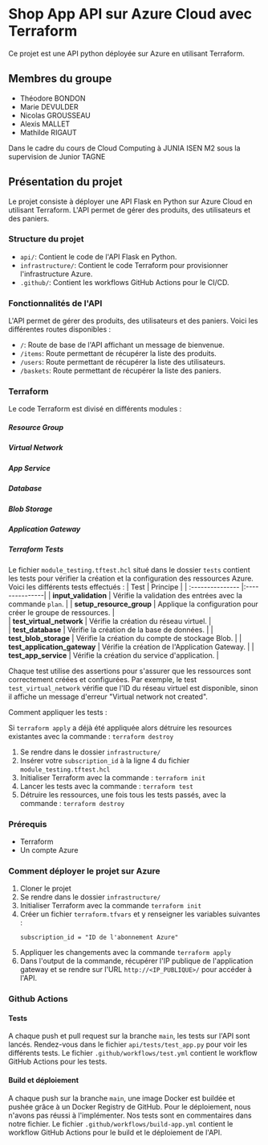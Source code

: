 # Shop App API sur Azure Cloud avec Terraform

Ce projet est une API python déployée sur Azure en utilisant Terraform.

## Membres du groupe

- Théodore BONDON
- Marie DEVULDER
- Nicolas GROUSSEAU
- Alexis MALLET
- Mathilde RIGAUT

Dans le cadre du cours de Cloud Computing à JUNIA ISEN M2 sous la supervision de Junior TAGNE

## Présentation du projet

Le projet consiste à déployer une API Flask en Python sur Azure Cloud en utilisant Terraform. L'API permet de gérer des produits, des utilisateurs et des paniers. 

### Structure du projet

- `api/`: Contient le code de l'API Flask en Python.
- `infrastructure/`: Contient le code Terraform pour provisionner l'infrastructure Azure.
- `.github/`: Contient les workflows GitHub Actions pour le CI/CD.

### Fonctionnalités de l'API

L'API permet de gérer des produits, des utilisateurs et des paniers. Voici les différentes routes disponibles :

- `/`: Route de base de l'API affichant un message de bienvenue. 
- `/items`: Route permettant de récupérer la liste des produits.
- `/users`: Route permettant de récupérer la liste des utilisateurs.
- `/baskets`: Route permettant de récupérer la liste des paniers.

### Terraform

Le code Terraform est divisé en différents modules :

##### Resource Group

##### Virtual Network

##### App Service

##### Database

##### Blob Storage

##### Application Gateway

##### Terraform Tests

Le fichier `module_testing.tftest.hcl` situé dans le dossier `tests` contient les tests pour vérifier la création et la configuration des ressources Azure. Voici les différents tests effectués :
| Test  | Principe          | 
| :--------------- |:---------------| 
| **input_validation**          |   Vérifie la validation des entrées avec la commande `plan`.          |
| **setup_resource_group**      |   Applique la configuration pour créer le groupe de ressources.       |  
| **test_virtual_network**      |   Vérifie la création du réseau virtuel.                              |  
| **test_database**            |   Vérifie la création de la base de données.                          |
| **test_blob_storage**         |      Vérifie la création du compte de stockage Blob.                  |
| **test_application_gateway**  | Vérifie la création de l'Application Gateway.                         |
| **test_app_service**          |   Vérifie la création du service d'application.                       |

Chaque test utilise des assertions pour s'assurer que les ressources sont correctement créées et configurées. Par exemple, le test `test_virtual_network` vérifie que l'ID du réseau virtuel est disponible, sinon il affiche un message d'erreur "Virtual network not created".




Comment appliquer les tests :

Si ```terraform apply``` a déjà été appliquée alors détruire les resources existantes avec la commande :
```terraform destroy```
1. Se rendre dans le dossier 
```infrastructure/```
2. Insérer votre ```subscription_id``` à la ligne 4 du fichier ```module_testing.tftest.hcl```
3. Initialiser Terraform avec la commande :
```terraform init```
4. Lancer les tests avec la commande :
```terraform test```
5. Détruire les ressources, une fois tous les tests passés, avec la commande :
```terraform destroy```



### Prérequis
- Terraform 
- Un compte Azure

### Comment déployer le projet sur Azure

1. Cloner le projet
2. Se rendre dans le dossier `infrastructure/`
3. Initialiser Terraform avec la commande `terraform init`
4. Créer un fichier `terraform.tfvars` et y renseigner les variables suivantes :
    ```
    subscription_id = "ID de l'abonnement Azure"
    ```
5. Appliquer les changements avec la commande `terraform apply`
6. Dans l'output de la commande, récupérer l'IP publique de l'application gateway et se rendre sur l'URL `http://<IP_PUBLIQUE>/` pour accéder à l'API.

### Github Actions

#### Tests

A chaque push et pull request sur la branche `main`, les tests sur l'API sont lancés.
Rendez-vous dans le fichier `api/tests/test_app.py` pour voir les différents tests.
Le fichier `.github/workflows/test.yml` contient le workflow GitHub Actions pour les tests.

#### Build et déploiement

A chaque push sur la branche `main`, une image Docker est buildée et pushée grâce à un Docker Registry de GitHub. 
Pour le déploiement, nous n'avons pas réussi à l'implémenter. Nos tests sont en commentaires dans notre fichier.
Le fichier `.github/workflows/build-app.yml` contient le workflow GitHub Actions pour le build et le déploiement de l'API.

